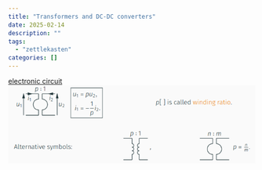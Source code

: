 ```yaml
---
title: "Transformers and DC-DC converters"
date: 2025-02-14
description: ""
tags: 
  - "zettlekasten"
categories: []
---
```


[electronic circuit](electronic%20circuit)
![Pasted image 20221028102222](../attachments/Pasted%20image%2020221028102222.png)